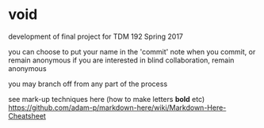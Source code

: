 # void
development of final project for TDM 192 
Spring 2017

you can choose to put your name in the 'commit' note when you commit,
or remain anonymous
if you are interested in blind collaboration, remain anonymous

you may branch off from any part of the process

see mark-up techniques here (how to make letters **bold** etc) https://github.com/adam-p/markdown-here/wiki/Markdown-Here-Cheatsheet
